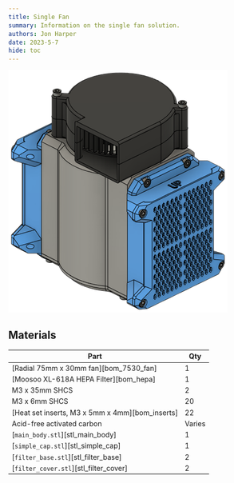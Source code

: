 ```yaml
---
title: Single Fan
summary: Information on the single fan solution.
authors: Jon Harper
date: 2023-5-7
hide: toc
---
```


![preview](assets/img/gallery/single_filter.png)

## Materials

| Part | Qty |
|------|-----|
| [Radial 75mm x 30mm fan][bom_7530_fan]            | 1 |
| [Moosoo XL-618A HEPA Filter][bom_hepa]            | 1 |
| M3 x 35mm SHCS                                    | 2 |
| M3 x 6mm SHCS                                     | 20 |
| [Heat set inserts, M3 x 5mm x 4mm][bom_inserts]   | 22 |
| Acid-free activated carbon                        | Varies |
| [`main_body.stl`][stl_main_body]                  | 1 |
| [`simple_cap.stl`][stl_simple_cap]                    | 1 |
| [`filter_base.stl`][stl_filter_base]                  | 2 |
| [`filter_cover.stl`][stl_filter_cover]                | 2 |